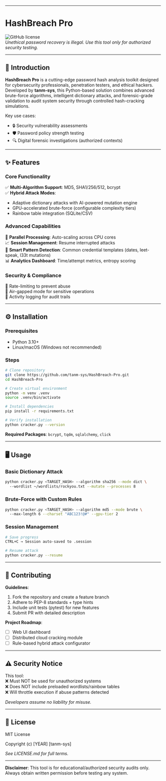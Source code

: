 
---

# HashBreach Pro  
![GitHub license](https://img.shields.io/badge/license-MIT-blue.svg)  
*Unethical password recovery is illegal. Use this tool only for authorized security testing.*  

---

## 📖 Introduction  
**HashBreach Pro** is a cutting-edge password hash analysis toolkit designed for cybersecurity professionals, penetration testers, and ethical hackers. Developed by **tanm-sys**, this Python-based solution combines advanced brute-force algorithms, intelligent dictionary attacks, and forensic-grade validation to audit system security through controlled hash-cracking simulations.  

Key use cases:  
- 🔒 Security vulnerability assessments  
- 🛡️ Password policy strength testing  
- 🔍 Digital forensic investigations (authorized contexts)  

---

## ✨ Features  
### **Core Functionality**  
✅ **Multi-Algorithm Support**: MD5, SHA1/256/512, bcrypt  
✅ **Hybrid Attack Modes**:  
   - Adaptive dictionary attacks with AI-powered mutation engine  
   - GPU-accelerated brute-force (configurable complexity tiers)  
   - Rainbow table integration (SQLite/CSV)  

### **Advanced Capabilities**  
🔧 **Parallel Processing**: Auto-scaling across CPU cores  
📈 **Session Management**: Resume interrupted attacks  
🎯 **Smart Pattern Detection**: Common credential templates (dates, leet-speak, l33t mutations)  
📊 **Analytics Dashboard**: Time/attempt metrics, entropy scoring  

### **Security & Compliance**  
🛑 Rate-limiting to prevent abuse  
🔐 Air-gapped mode for sensitive operations  
📜 Activity logging for audit trails  

---

## ⚙️ Installation  

### **Prerequisites**  
- Python 3.10+  
- Linux/macOS (Windows not recommended)  

### **Steps**  
```bash  
# Clone repository  
git clone https://github.com/tanm-sys/HashBreach-Pro.git  
cd HashBreach-Pro  

# Create virtual environment  
python -m venv .venv  
source .venv/bin/activate  

# Install dependencies  
pip install -r requirements.txt  

# Verify installation  
python cracker.py --version  
```

**Required Packages**: `bcrypt`, `tqdm`, `sqlalchemy`, `click`  

---

## 🖥️ Usage  

### **Basic Dictionary Attack**  
```bash  
python cracker.py <TARGET_HASH> --algorithm sha256 --mode dict \  
  --wordlist ~/wordlists/rockyou.txt --mutate --processes 8  
```

### **Brute-Force with Custom Rules**  
```bash  
python cracker.py <TARGET_HASH> --algorithm md5 --mode brute \  
  --max-length 6 --charset "ABC123!@#" --gpu-tier 2  
```

### **Session Management**  
```bash  
# Save progress  
CTRL+C → Session auto-saved to .session  

# Resume attack  
python cracker.py --resume  
```

---

## 🤝 Contributing  
**Guidelines**:  
1. Fork the repository and create a feature branch  
2. Adhere to PEP-8 standards + type hints  
3. Include unit tests (pytest) for new features  
4. Submit PR with detailed description  

**Project Roadmap**:  
- [ ] Web UI dashboard  
- [ ] Distributed cloud cracking module  
- [ ] Rule-based hybrid attack configurator  

---

## ⚠️ Security Notice  
This tool:  
❌ Must NOT be used for unauthorized systems  
❌ Does NOT include preloaded wordlists/rainbow tables  
❌ Will throttle execution if abuse patterns detected  

*Developers assume no liability for misuse.*  

---

## 📜 License  
MIT License  

Copyright (c) [YEAR] [tanm-sys]  

*See LICENSE.md for full terms.*  

---

**Disclaimer**: This tool is for educational/authorized security audits only. Always obtain written permission before testing any system.